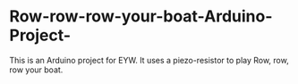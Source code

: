# Row-row-row-your-boat-Arduino-Project-
This is an Arduino project for EYW.
It uses a piezo-resistor to play Row, row, row your boat.
